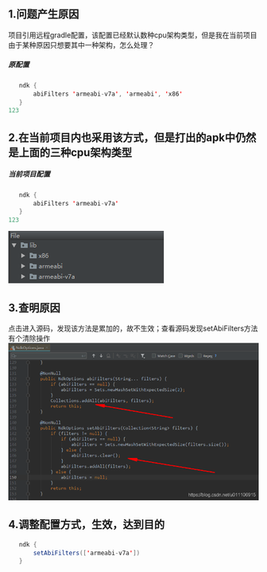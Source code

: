 ## 1.问题产生原因

项目引用远程gradle配置，该配置已经默认数种cpu架构类型，但是我在当前项目由于某种原因只想要其中一种架构，怎么处理？

##### 原配置

```java
   ndk {
       abiFilters 'armeabi-v7a', 'armeabi', 'x86'
   }
123
```

## 2.在当前项目内也采用该方式，但是打出的apk中仍然是上面的三种cpu架构类型

##### 当前项目配置

```java
   ndk {
       abiFilters 'armeabi-v7a'
   }
123
```

![在这里插入图片描述](images/20200604120017261.png)

## 3.查明原因

点击进入源码，发现该方法是累加的，故不生效；查看源码发现setAbiFilters方法有个清除操作
![在这里插入图片描述](images/20200604115714683.png)

## 4.调整配置方式，生效，达到目的

```java
   ndk {
       setAbiFilters(['armeabi-v7a'])
   }
```